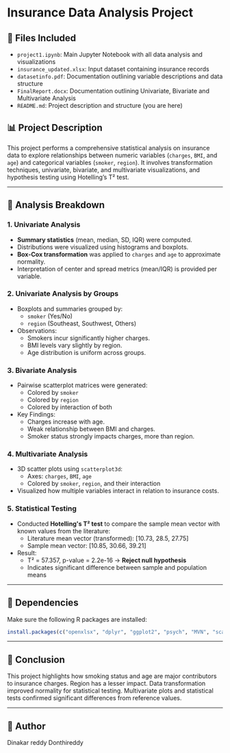 
# Insurance Data Analysis Project

## 📂 Files Included
- `project1.ipynb`: Main Jupyter Notebook with all data analysis and visualizations
- `insurance_updated.xlsx`: Input dataset containing insurance records
- `datasetinfo.pdf`: Documentation outlining variable descriptions and data structure
- `FinalReport.docx`: Documentation outlining Univariate, Bivariate and Multivariate Analysis
- `README.md`: Project description and structure (you are here)

## 📊 Project Description
This project performs a comprehensive statistical analysis on insurance data to explore relationships between numeric variables (`charges`, `BMI`, and `age`) and categorical variables (`smoker`, `region`). It involves transformation techniques, univariate, bivariate, and multivariate visualizations, and hypothesis testing using Hotelling’s T² test.

---

## 🧪 Analysis Breakdown

### 1. Univariate Analysis
- **Summary statistics** (mean, median, SD, IQR) were computed.
- Distributions were visualized using histograms and boxplots.
- **Box-Cox transformation** was applied to `charges` and `age` to approximate normality.
- Interpretation of center and spread metrics (mean/IQR) is provided per variable.

### 2. Univariate Analysis by Groups
- Boxplots and summaries grouped by:
  - `smoker` (Yes/No)
  - `region` (Southeast, Southwest, Others)
- Observations:
  - Smokers incur significantly higher charges.
  - BMI levels vary slightly by region.
  - Age distribution is uniform across groups.

### 3. Bivariate Analysis
- Pairwise scatterplot matrices were generated:
  - Colored by `smoker`
  - Colored by `region`
  - Colored by interaction of both
- Key Findings:
  - Charges increase with age.
  - Weak relationship between BMI and charges.
  - Smoker status strongly impacts charges, more than region.

### 4. Multivariate Analysis
- 3D scatter plots using `scatterplot3d`:
  - Axes: `charges`, `BMI`, `age`
  - Colored by `smoker`, `region`, and their interaction
- Visualized how multiple variables interact in relation to insurance costs.

### 5. Statistical Testing
- Conducted **Hotelling's T² test** to compare the sample mean vector with known values from the literature:
  - Literature mean vector (transformed): [10.73, 28.5, 27.75]
  - Sample mean vector: [10.85, 30.66, 39.21]
- Result:
  - T² = 57.357, p-value = 2.2e-16 → **Reject null hypothesis**
  - Indicates significant difference between sample and population means

---

## 📌 Dependencies
Make sure the following R packages are installed:

```r
install.packages(c("openxlsx", "dplyr", "ggplot2", "psych", "MVN", "scatterplot3d", "ellipse", "DescTools", "EnvStats", "heplots"))
```

---

## 📝 Conclusion
This project highlights how smoking status and age are major contributors to insurance charges. Region has a lesser impact. Data transformation improved normality for statistical testing. Multivariate plots and statistical tests confirmed significant differences from reference values.

---

## 📅 Author
Dinakar reddy Donthireddy

